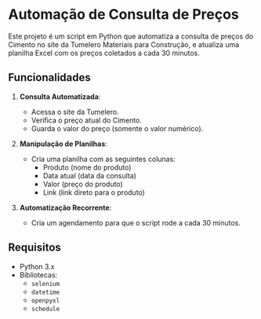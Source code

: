 # Automação de Consulta de Preços

Este projeto é um script em Python que automatiza a consulta de preços do Cimento no site da Tumelero Materiais para Construção, e atualiza uma planilha Excel com os preços coletados a cada 30 minutos.

## Funcionalidades

1. **Consulta Automatizada**:
   - Acessa o site da Tumelero.
   - Verifica o preço atual do Cimento.
   - Guarda o valor do preço (somente o valor numérico).

2. **Manipulação de Planilhas**:
   - Cria uma planilha com as seguintes colunas:
     - Produto (nome do produto)
     - Data atual (data da consulta)
     - Valor (preço do produto)
     - Link (link direto para o produto)

3. **Automatização Recorrente**:
   - Cria um agendamento para que o script rode a cada 30 minutos.

## Requisitos

- Python 3.x
- Bibliotecas:
  - `selenium`
  - `datetime`
  - `openpyxl`
  - `schedule`

